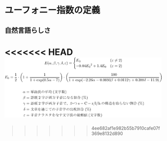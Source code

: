 # ユーフォニー指数の定義
## 自然言語らしさ
<<<<<<< HEAD
![EuphonyIndex](./euphony-index.png)
=======
>>>>>>> 4ee682af1e982b55b7910cafe07f369e8132d890
